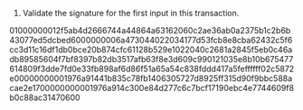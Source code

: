 1. Validate the signature for the first input in this transaction.

01000000012f5ab4d2666744a44864a63162060c2ae36ab0a2375b1c2b6b43077ed5dcbed6000000006a473044022034177d53fcb8e8cba62432c5f6cc3d11c16df1db0bce20b874cfc61128b529e1022040c2681a2845f5eb0c46adb89585604f7bf8397b82db3517afb63f8e3d609c990121035e8b10b675477614809f3dde7fd0e33fb898af6d86f51a65a54c838fddd417a5feffffff02c5872e00000000001976a91441b835c78fb1406305727d8925ff315d90f9bbc588acae2e1700000000001976a914c300e84d277c6c7bcf17190ebc4e7744609f8b0c88ac31470600


